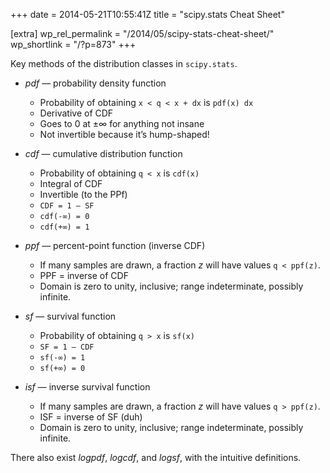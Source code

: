 +++
date = 2014-05-21T10:55:41Z
title = "scipy.stats Cheat Sheet"

[extra]
wp_rel_permalink = "/2014/05/scipy-stats-cheat-sheet/"
wp_shortlink = "/?p=873"
+++

Key methods of the distribution classes in `scipy.stats`.

- *pdf* — probability density function
  - Probability of obtaining `x < q < x + dx` is `pdf(x) dx`
  - Derivative of CDF
  - Goes to 0 at ±∞ for anything not insane
  - Not invertible because it’s hump-shaped!

- *cdf* — cumulative distribution function
  - Probability of obtaining `q < x` is `cdf(x)`
  - Integral of CDF
  - Invertible (to the PPf)
  - `CDF = 1 – SF`
  - `cdf(-∞) = 0`
  - `cdf(+∞) = 1`

- *ppf* — percent-point function (inverse CDF)
  - If many samples are drawn, a fraction _z_ will have values `q < ppf(z)`.
  - PPF = inverse of CDF
  - Domain is zero to unity, inclusive; range indeterminate, possibly infinite.

- *sf* — survival function
  - Probability of obtaining `q > x` is `sf(x)`
  - `SF = 1 – CDF`
  - `sf(-∞) = 1`
  - `sf(+∞) = 0`

- *isf* — inverse survival function
  - If many samples are drawn, a fraction _z_ will have values `q > ppf(z)`.
  - ISF = inverse of SF (duh)
  - Domain is zero to unity, inclusive; range indeterminate, possibly infinite.

There also exist *logpdf*, *logcdf*, and *logsf*, with the intuitive definitions.
